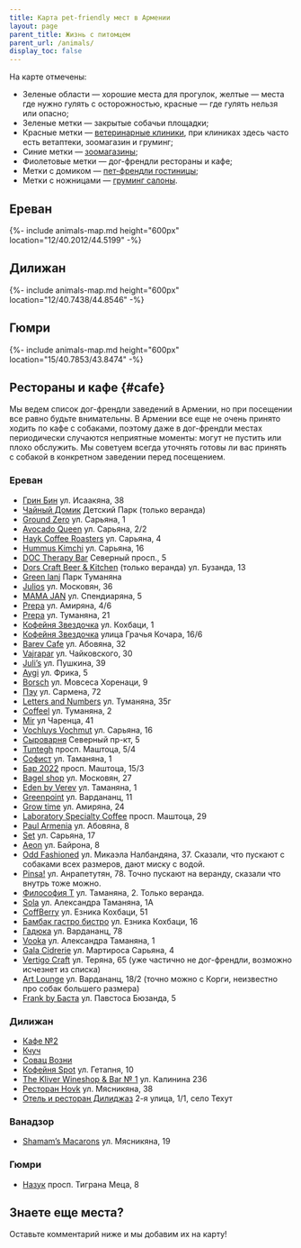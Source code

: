 ```yaml
---
title: Карта pet-friendly мест в Армении
layout: page
parent_title: Жизнь с питомцем
parent_url: /animals/
display_toc: false
---
```


На карте отмечены:

- Зеленые области — хорошие места для прогулок, желтые — места где нужно гулять с осторожностью, красные — где гулять нельзя или опасно;
- Зеленые метки — закрытые собачьи площадки;
- Красные метки — [ветеринарные клиники](vetclinics.md), при клиниках здесь часто есть ветаптеки, зоомагазин и груминг;
- Синие метки — [зоомагазины](shops.md);
- Фиолетовые метки — дог-френдли рестораны и кафе;
- Метки с домиком — [пет-френдли гостиницы](hotels.md);
- Метки с ножницами — [груминг салоны](grooming.md).

## Ереван

{%- include animals-map.md height="600px" location="12/40.2012/44.5199" -%}

## Дилижан

{%- include animals-map.md height="600px" location="12/40.7438/44.8546" -%}

## Гюмри

{%- include animals-map.md height="600px" location="15/40.7853/43.8474" -%}

## Рестораны и кафе {#cafe}

Мы ведем список дог-френдли заведений в Армении, но при посещении все равно будьте внимательны. В Армении все еще
не очень принято ходить по кафе с собаками, поэтому даже в дог-френдли местах периодически случаются неприятные моменты:
могут не пустить или плохо обслужить. Мы советуем всегда уточнять готовы ли вас принять с собакой в конкретном заведении
перед посещением.

### Ереван

- [Грин Бин](https://yandex.ru/maps/org/grin_bin/33792362159/) ул. Исаакяна, 38
- [Чайный Домик](https://yandex.ru/maps/org/chayny_domik/167587794622/) Детский Парк (только веранда)
- [Ground Zero](https://yandex.ru/maps/org/ground_zero/187272188529/) ул. Сарьяна, 1
- [Avocado Queen](https://yandex.ru/maps/org/avocado_queen_yerevan/59200775827/) ул. Сарьяна, 2/2
- [Hayk Coffee Roasters](https://yandex.ru/maps/org/hayk_coffee_roasters/151031274555/) ул. Сарьяна, 4
- [Hummus Kimchi](https://yandex.ru/maps/org/hummus_kimchi/10247476118/) ул. Сарьяна, 16
- [DOC Therapy Bar](https://yandex.ru/maps/org/doc_therapy_bar/163914060399/) Северный просп., 5
- [Dors Craft Beer & Kitchen](https://yandex.ru/maps/org/dors_kraft_biyer_end_kitchen/167907282429/) (только веранда) ул. Бузанда, 13
- [Green lanj](https://yandex.ru/maps/org/green_lanj/54281041477/) Парк Туманяна
- [Julios](https://yandex.ru/maps/org/julios/100091795357/) ул. Московян, 36
- [MAMA JAN](https://yandex.ru/maps/org/mama_jan/161012235389/) ул. Спендиаряна, 5
- [Prepa](https://yandex.ru/maps/org/prepa/46656616641/) ул. Амиряна, 4/6
- [Prepa](https://yandex.ru/maps/org/prepa/16686535936/) ул. Туманяна, 21
- [Кофейня Звездочка](https://yandex.ru/maps/org/zvyozdochka/97600615491/) ул. Кохбаци, 1
- [Кофейня Звездочка](https://yandex.ru/maps/org/zvyozdochka/46251805689/) улица Грачья Кочара, 16/6
- [Barev Cafe](https://yandex.ru/maps/org/118542998137) ул. Абовяна, 32
- [Vajrapar](https://yandex.ru/maps/org/198954613842) ул. Чайковского, 30
- [Juli’s](https://yandex.ru/maps/org/218294597176) ул. Пушкина, 39
- [Aygi](https://yandex.ru/maps/org/156929111478) ул. Фрика, 5
- [Borsch](https://yandex.ru/maps/org/114885573520) ул. Мовсеса Хоренаци, 9
- [Пэу](https://yandex.ru/maps/org/191667120007) ул. Сармена, 72
- [Letters and Numbers](https://yandex.ru/maps/org/36999248479) ул. Туманяна, 35г
- [Coffeel](https://yandex.ru/maps/org/182282830528) ул. Туманяна, 2
- [Mir](https://yandex.ru/maps/org/41678188129) ул Чаренца, 41
- [Vochluys Vochmut](https://yandex.ru/maps/org/voch_luys_voch_mut/69418624553/) ул. Сарьяна, 16
- [Сыроварня](https://yandex.ru/maps/org/syrovarnya_yerevan/98271868081/) Северный пр-кт, 5
- [Tuntegh](https://yandex.ru/maps/org/tun_tekh/76749201043/) просп. Маштоца, 5/4
- [Софист](https://yandex.ru/maps/org/sofist/11726122465/) ул. Таманяна, 1
- [Бар 2022](https://yandex.ru/maps/org/bar_pab_2022/190846691013/) просп. Маштоца, 15/3
- [Bagel shop](https://yandex.ru/maps/org/bagel_shop/91574702352/) ул. Московян, 27
- [Eden by Verev](https://yandex.ru/maps/org/eden_by_verev/43346376324/) ул. Таманяна, 1
- [Greenpoint](https://yandex.ru/maps/org/greenpoint/142756023274/) ул. Вардананц, 11
- [Grow time](https://yandex.ru/maps/org/grow_time/230182055605/) ул. Амиряна, 24
- [Laboratory Specialty Coffee](https://yandex.ru/maps/org/laboratory_specialty_coffee/83652368598/) просп. Маштоца, 29
- [Paul Armenia](https://yandex.ru/maps/org/paul_armenia/209546981995/) ул. Абовяна, 8
- [Set](https://yandex.ru/maps/org/set/57055157719/) ул. Сарьяна, 17
- [Aeon](https://yandex.ru/maps/org/aeon/17546564979/) ул. Байрона, 8
- [Odd Fashioned](https://yandex.ru/maps/org/odd_fashioned/165727752672/) ул. Микаэла Налбандяна, 37. Сказали, что пускают с собаками всех размеров, дают миску с водой.
- [Pinsa!](https://yandex.ru/maps/org/pinsa_/192135477698/) ул. Анрапетутян, 78. Точно пускают на веранду, сказали что внутрь тоже можно.
- [Философия Т](https://yandex.ru/maps/org/filosofiya_t/130549637020/) ул. Таманяна, 2. Только веранда.
- [Sola](https://yandex.ru/maps/org/sola/142981253078/) ул. Александра Таманяна, 1А
- [CoffBerry](https://yandex.ru/maps/org/coffberry/98314495335/) ул. Езника Кохбаци, 51
- [Бамбак гастро бистро](https://yandex.ru/maps/org/bambak_gastro_bistro/182415070258/) ул. Езника Кохбаци, 16
- [Гадюка](https://yandex.ru/maps/org/gadyuka/128711950705/) ул. Вардананц, 78
- [Vooka](https://yandex.ru/maps/org/vuka/101240953494/) ул. Александра Таманяна, 1
- [Gala Cidrerie](https://yandex.ru/maps/org/gala_cidrerie/215204009320/) ул. Мартироса Сарьяна, 4
- [Vertigo Craft](https://yandex.ru/maps/org/65667654893) ул. Теряна, 65 (уже частично не дог-френдли, возможно исчезнет из списка)
- [Art Lounge](https://yandex.ru/maps/org/art_launzh/150338432746/) ул. Вардананц, 18/2 (точно можно с Корги, неизвестно про собак большего размера)
- [Frank by Баста](https://yandex.ru/maps/org/frank_by_basta/113039833181/) ул. Павстоса Бюзанда, 5

[//]: # (- [Бар TUF]&#40;https://www.tuf.su&#41; ул. Арама, 42)
[//]: # (- [Compote]&#40;https://yandex.ru/maps/org/kompot_bar_i_gril_sad/242280889756/&#41; ул. Заробяна, 38/1)
[//]: # (- [202°f]&#40;https://yandex.ru/maps/org/118647874728&#41; ул. Абовяна, 26)

### Дилижан

- [Кафе №2](https://yandex.ru/maps/org/cafe_2/222737698143/)
- [Кчуч](https://yandex.ru/maps/org/kchuch/108116108720/)
- [Совац Возни](https://yandex.ru/maps/org/sovats_vozni/156793485090/)
- [Кофейня Spot](https://yandex.ru/maps/org/the_spot/186394169592/) ул. Гетапня, 10
- [The Kliver Wineshop & Bar № 1](https://yandex.ru/maps/org/the_kliver_wineshop_bar_1/120952389606/) ул. Калинина 236
- [Ресторан Hovk](https://yandex.ru/maps/org/90638762767) ул. Мясникяна, 38
- [Отель и ресторан Дилиджаз](https://yandex.ru/maps/org/32685331959) 2-я улица, 1/1, село Техут

### Ванадзор

- [Shamam’s Macarons](https://yandex.ru/maps/org/shamam_s_macarons/180319484829/) ул. Мясникяна, 19

### Гюмри

- [Назук](https://yandex.ru/maps/org/nazuk/233693679120/) просп. Тиграна Меца, 8

## Знаете еще места?

Оставьте комментарий ниже и мы добавим их на карту!
